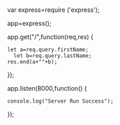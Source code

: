 ###


var express=require ('express');  
  
app=express();  
  
app.get("/",function(req,res) {  

    let a=req.query.firstName;
      let b=req.query.lastName;
    res.end(a+""+b); 
});  

app.listen(8000,function() {  
  
    console.log("Server Run Success");  
});